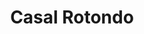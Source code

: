 ---
title: Casal Rotondo

mediaPath: /videos/cr_12_anonblew1900-1080p.mp4
mediaPosition:  [296951.6757288243,4632812.281750991,140.66699605290427]
mediaRotation:  [0.6529803341290381,-0.3252515338186515,-0.3049555599825983,0.6122338029095127]
mediaScale: 1
cameraFOV: 32

# Pair of camera points and targets: [final point], ... , [entrance point]
cameraPath: [
    [[296948.80825706257,4632810.11750753,140.43535853842755],[296961.9508359704,4632820.036956726,141.4970304797792]],
    [[296947.78050739213,4632809.341806603,141.04643579255108],[296960.59820087906,4632819.683340538,140.04174203914832]],
    [[296945.10516399535,4632817.075409204,141.1536126944793],[296958.3722217467,4632807.412400377,139.4620338332107]],
    [[296949.0877734908,4632828.747883824,141.9093395092039],[296959.0810252713,4632815.810355066,139.67209376937654]],
    [[296940.14574530587,4632836.364715805,141.96354364843995],[296954.4690298529,4632828.228500003,141.01722858128144]]
]

animationEntry: 2000
---